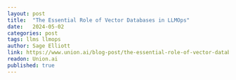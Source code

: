 ```yaml
---
layout: post
title:  "The Essential Role of Vector Databases in LLMOps"
date:   2024-05-02
categories: post
tags: llms llmops
author: Sage Elliott
link: https://www.union.ai/blog-post/the-essential-role-of-vector-databases-in-llmops
readon: Union.ai
published: true
---
```

